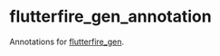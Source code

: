 # flutterfire_gen_annotation

Annotations for [flutterfire_gen](https://pub.dev/packages/flutterfire_gen).
